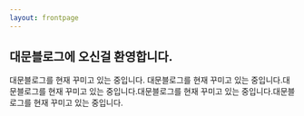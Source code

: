 ```yaml
---
layout: frontpage
---
```


## 대문블로그에 오신걸 환영합니다.

대문블로그를 현재 꾸미고 있는 중입니다. 대문블로그를 현재 꾸미고 있는 중입니다.대문블로그를 현재 꾸미고 있는 중입니다.대문블로그를 현재 꾸미고 있는 중입니다.대문블로그를 현재 꾸미고 있는 중입니다.